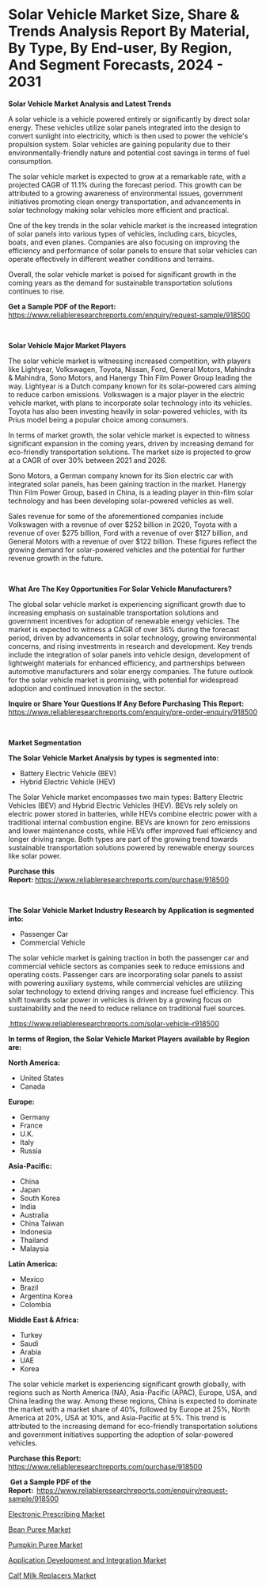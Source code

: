 <p><h1>Solar Vehicle Market Size, Share & Trends Analysis Report By Material, By Type, By End-user, By Region, And Segment Forecasts, 2024 - 2031</h1></p><p><strong>Solar Vehicle Market Analysis and Latest Trends</strong></p>
<p><p>A solar vehicle is a vehicle powered entirely or significantly by direct solar energy. These vehicles utilize solar panels integrated into the design to convert sunlight into electricity, which is then used to power the vehicle's propulsion system. Solar vehicles are gaining popularity due to their environmentally-friendly nature and potential cost savings in terms of fuel consumption.</p><p>The solar vehicle market is expected to grow at a remarkable rate, with a projected CAGR of 11.1% during the forecast period. This growth can be attributed to a growing awareness of environmental issues, government initiatives promoting clean energy transportation, and advancements in solar technology making solar vehicles more efficient and practical.</p><p>One of the key trends in the solar vehicle market is the increased integration of solar panels into various types of vehicles, including cars, bicycles, boats, and even planes. Companies are also focusing on improving the efficiency and performance of solar panels to ensure that solar vehicles can operate effectively in different weather conditions and terrains.</p><p>Overall, the solar vehicle market is poised for significant growth in the coming years as the demand for sustainable transportation solutions continues to rise.</p></p>
<p><strong>Get a Sample PDF of the Report:&nbsp;</strong> <a href="https://www.reliableresearchreports.com/enquiry/request-sample/918500">https://www.reliableresearchreports.com/enquiry/request-sample/918500</a></p>
<p>&nbsp;</p>
<p><strong>Solar Vehicle Major Market Players</strong></p>
<p><p>The solar vehicle market is witnessing increased competition, with players like Lightyear, Volkswagen, Toyota, Nissan, Ford, General Motors, Mahindra & Mahindra, Sono Motors, and Hanergy Thin Film Power Group leading the way. Lightyear is a Dutch company known for its solar-powered cars aiming to reduce carbon emissions. Volkswagen is a major player in the electric vehicle market, with plans to incorporate solar technology into its vehicles. Toyota has also been investing heavily in solar-powered vehicles, with its Prius model being a popular choice among consumers. </p><p>In terms of market growth, the solar vehicle market is expected to witness significant expansion in the coming years, driven by increasing demand for eco-friendly transportation solutions. The market size is projected to grow at a CAGR of over 30% between 2021 and 2026.</p><p>Sono Motors, a German company known for its Sion electric car with integrated solar panels, has been gaining traction in the market. Hanergy Thin Film Power Group, based in China, is a leading player in thin-film solar technology and has been developing solar-powered vehicles as well.</p><p>Sales revenue for some of the aforementioned companies include Volkswagen with a revenue of over $252 billion in 2020, Toyota with a revenue of over $275 billion, Ford with a revenue of over $127 billion, and General Motors with a revenue of over $122 billion. These figures reflect the growing demand for solar-powered vehicles and the potential for further revenue growth in the future.</p></p>
<p>&nbsp;</p>
<p><strong>What Are The Key Opportunities For Solar Vehicle Manufacturers?</strong></p>
<p><p>The global solar vehicle market is experiencing significant growth due to increasing emphasis on sustainable transportation solutions and government incentives for adoption of renewable energy vehicles. The market is expected to witness a CAGR of over 36% during the forecast period, driven by advancements in solar technology, growing environmental concerns, and rising investments in research and development. Key trends include the integration of solar panels into vehicle design, development of lightweight materials for enhanced efficiency, and partnerships between automotive manufacturers and solar energy companies. The future outlook for the solar vehicle market is promising, with potential for widespread adoption and continued innovation in the sector.</p></p>
<p><strong>Inquire or Share Your Questions If Any Before Purchasing This Report:</strong> <a href="https://www.reliableresearchreports.com/enquiry/pre-order-enquiry/918500">https://www.reliableresearchreports.com/enquiry/pre-order-enquiry/918500</a></p>
<p>&nbsp;</p>
<p><strong>Market Segmentation</strong></p>
<p><strong>The Solar Vehicle Market Analysis by types is segmented into:</strong></p>
<p><ul><li>Battery Electric Vehicle (BEV)</li><li>Hybrid Electric Vehicle (HEV)</li></ul></p>
<p><p>The Solar Vehicle market encompasses two main types: Battery Electric Vehicles (BEV) and Hybrid Electric Vehicles (HEV). BEVs rely solely on electric power stored in batteries, while HEVs combine electric power with a traditional internal combustion engine. BEVs are known for zero emissions and lower maintenance costs, while HEVs offer improved fuel efficiency and longer driving range. Both types are part of the growing trend towards sustainable transportation solutions powered by renewable energy sources like solar power.</p></p>
<p><strong>Purchase this Report:&nbsp;</strong><a href="https://www.reliableresearchreports.com/purchase/918500">https://www.reliableresearchreports.com/purchase/918500</a></p>
<p>&nbsp;</p>
<p><strong>The Solar Vehicle Market Industry Research by Application is segmented into:</strong></p>
<p><ul><li>Passenger Car</li><li>Commercial Vehicle</li></ul></p>
<p><p>The solar vehicle market is gaining traction in both the passenger car and commercial vehicle sectors as companies seek to reduce emissions and operating costs. Passenger cars are incorporating solar panels to assist with powering auxiliary systems, while commercial vehicles are utilizing solar technology to extend driving ranges and increase fuel efficiency. This shift towards solar power in vehicles is driven by a growing focus on sustainability and the need to reduce reliance on traditional fuel sources.</p></p>
<p><a href="https://www.reliableresearchreports.com/solar-vehicle-r918500">&nbsp;https://www.reliableresearchreports.com/solar-vehicle-r918500</a></p>
<p><strong>In terms of Region, the Solar Vehicle Market Players available by Region are:</strong></p>
<p>
    <p> <strong> North America: </strong>
        <ul>
            <li>United States</li>
            <li>Canada</li>
        </ul>
        </p> 
    <p> <strong> Europe: </strong>
        <ul>
            <li>Germany</li>
            <li>France</li>
            <li>U.K.</li>
            <li>Italy</li>
            <li>Russia</li>
        </ul>
        </p> 
    <p> <strong> Asia-Pacific: </strong>
        <ul>
            <li>China</li>
            <li>Japan</li>
            <li>South Korea</li>
            <li>India</li>
            <li>Australia</li>
            <li>China Taiwan</li>
            <li>Indonesia</li>
            <li>Thailand</li>
            <li>Malaysia</li>
        </ul>
        </p> 
    <p> <strong> Latin America: </strong>
        <ul>
            <li>Mexico</li>
            <li>Brazil</li>
            <li>Argentina Korea</li>
            <li>Colombia</li>
        </ul>
        </p> 
    <p> <strong> Middle East & Africa: </strong>
        <ul>
            <li>Turkey</li>
            <li>Saudi</li>
            <li>Arabia</li>
            <li>UAE</li>
            <li>Korea</li>
        </ul>
    </p>
    </p>
<p><p>The solar vehicle market is experiencing significant growth globally, with regions such as North America (NA), Asia-Pacific (APAC), Europe, USA, and China leading the way. Among these regions, China is expected to dominate the market with a market share of 40%, followed by Europe at 25%, North America at 20%, USA at 10%, and Asia-Pacific at 5%. This trend is attributed to the increasing demand for eco-friendly transportation solutions and government initiatives supporting the adoption of solar-powered vehicles.</p></p>
<p><strong>Purchase this Report: </strong><a href="https://www.reliableresearchreports.com/purchase/918500">https://www.reliableresearchreports.com/purchase/918500</a></p>
<p>&nbsp;<strong>Get a Sample PDF of the Report:&nbsp;&nbsp;</strong><a href="https://www.reliableresearchreports.com/enquiry/request-sample/918500">https://www.reliableresearchreports.com/enquiry/request-sample/918500</a></p>
<p><strong></strong></p>
<p><p><a href="https://github.com/alexcrou8/Market-Research-Report-List-1/blob/main/electronic-prescribing-market.md">Electronic Prescribing Market</a></p><p><a href="https://medium.com/@enosstark/bean-puree-market-global-market-share-and-ranking-overall-sales-and-demand-forecast-2024-2031-7122845ca6d9">Bean Puree Market</a></p><p><a href="https://medium.com/@lawrencekelley6262/an-in-depth-analysis-of-the-global-pumpkin-puree-market-scope-and-its-rapid-growing-9-4-7706687a21ec">Pumpkin Puree Market</a></p><p><a href="https://github.com/thereveren80/Market-Research-Report-List-1/blob/main/application-development-and-integration-market.md">Application Development and Integration Market</a></p><p><a href="https://medium.com/@anna.vaughan3423/calf-milk-replacers-market-forecasts-market-trends-and-impact-analysis-2024-2031-6af5e12af5b7">Calf Milk Replacers Market</a></p></p>